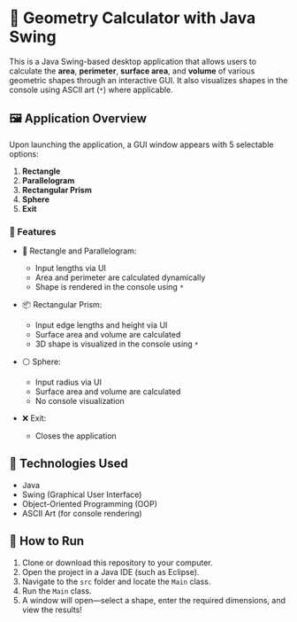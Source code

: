 # 📐 Geometry Calculator with Java Swing

This is a Java Swing-based desktop application that allows users to calculate the **area**, **perimeter**, **surface area**, and **volume** of various geometric shapes through an interactive GUI. It also visualizes shapes in the console using ASCII art (`*`) where applicable.

## 🖼️ Application Overview

Upon launching the application, a GUI window appears with 5 selectable options:

1. **Rectangle**
2. **Parallelogram**
3. **Rectangular Prism**
4. **Sphere**
5. **Exit**

### 🔸 Features

- 📏 Rectangle and Parallelogram:
  - Input lengths via UI
  - Area and perimeter are calculated dynamically
  - Shape is rendered in the console using `*`

- 📦 Rectangular Prism:
  - Input edge lengths and height via UI
  - Surface area and volume are calculated
  - 3D shape is visualized in the console using `*`

- ⚪ Sphere:
  - Input radius via UI
  - Surface area and volume are calculated
  - No console visualization

- ❌ Exit:
  - Closes the application

## 🧰 Technologies Used

- Java
- Swing (Graphical User Interface)
- Object-Oriented Programming (OOP)
- ASCII Art (for console rendering)

## 🚀 How to Run

1. Clone or download this repository to your computer.
2. Open the project in a Java IDE (such as Eclipse).
3. Navigate to the `src` folder and locate the `Main` class.
4. Run the `Main` class.
5. A window will open—select a shape, enter the required dimensions, and view the results!


